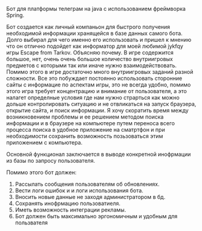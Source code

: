 Бот для платформы телеграм на java с использованием фреймворка Spring.

Бот создается как личный компаньон для быстрого получения необходимой информации хранящейся в базе данных самого бота. Долго выбирал для чего именно его использовать и пришел к мнению что он отлично подойдет как информатор для моей любимой jykfqy игры Escape from Tarkov.
Объясняю почему.
В игре содержится большое, нет, очень очень большое количество внутриигровых предметов с которыми так или иначе нужно взаимодействовать. Помимо этого в игре достаточно много внутриигровых заданий разной сложности.
Все это побуждает постоянно использовать сторонние сайты с информацие по аспектам игры, это не всегда удобно, помимо этого игра требует концентрацию и внимание от пользователя,
а это налагет определные условия где нам нужно страрться как можно дольше контролировать ситуацию и не отвликаться на запуск браузера, открытие сайта, и поиск информации.
Я хочу скоратить время между возникновением проблемы и ее решением методом поиска информации и в браузере на компьютере путем переноса всего процесса поиска 
в удобное приложение на сматртфон и при необходимости сохранить возможность позьзоваться этим приложением с компьютера.

Основной функционал заключается в выводе конкретной инофрмации из базы по запросу пользователя. 

Помимо этого бот должен:
1)  Рассылать сообщения пользователям об обновлениях.
2)  Вести логи ошибок и и логи использования бота.
3)  Вносить новые данные не заходя администратором в бд.
4)  Сохранять инофрмацию пользоватиеля.
5)  Иметь возможность интеграции рекламы.
6)  Бот должен быть максимально эргономичным и удобным для пользвателя 
